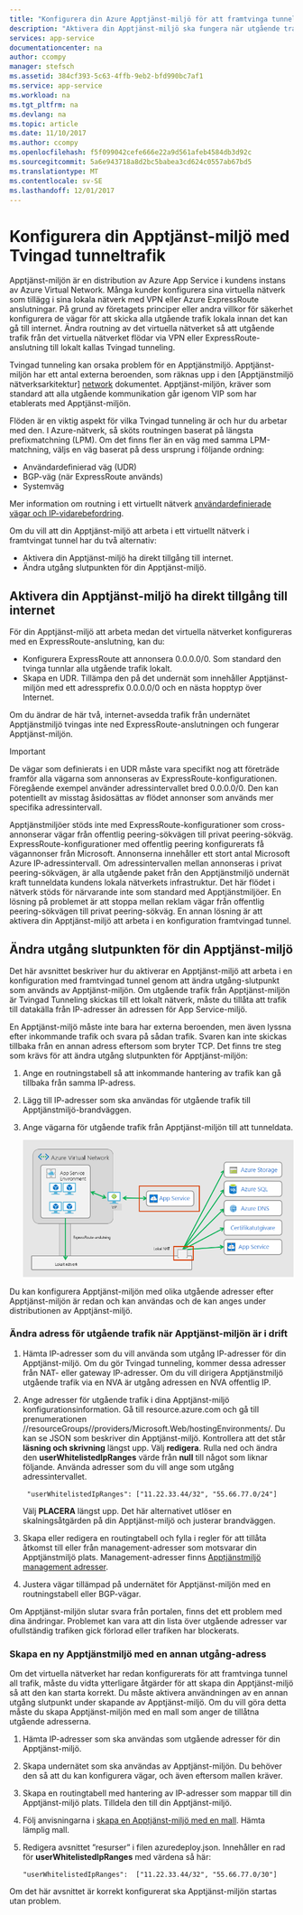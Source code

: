 ```yaml
---
title: "Konfigurera din Azure Apptjänst-miljö för att framtvinga tunneldata"
description: "Aktivera din Apptjänst-miljö ska fungera när utgående trafik är kraft tunneldata"
services: app-service
documentationcenter: na
author: ccompy
manager: stefsch
ms.assetid: 384cf393-5c63-4ffb-9eb2-bfd990bc7af1
ms.service: app-service
ms.workload: na
ms.tgt_pltfrm: na
ms.devlang: na
ms.topic: article
ms.date: 11/10/2017
ms.author: ccompy
ms.openlocfilehash: f5f099042cefe666e22a9d561afeb4584db3d92c
ms.sourcegitcommit: 5a6e943718a8d2bc5babea3cd624c0557ab67bd5
ms.translationtype: MT
ms.contentlocale: sv-SE
ms.lasthandoff: 12/01/2017
---
```

# <a name="configure-your-app-service-environment-with-forced-tunneling"></a>Konfigurera din Apptjänst-miljö med Tvingad tunneltrafik

Apptjänst-miljön är en distribution av Azure App Service i kundens instans av Azure Virtual Network. Många kunder konfigurera sina virtuella nätverk som tillägg i sina lokala nätverk med VPN eller Azure ExpressRoute anslutningar. På grund av företagets principer eller andra villkor för säkerhet konfigurera de vägar för att skicka alla utgående trafik lokala innan det kan gå till internet. Ändra routning av det virtuella nätverket så att utgående trafik från det virtuella nätverket flödar via VPN eller ExpressRoute-anslutning till lokalt kallas Tvingad tunneling. 

Tvingad tunneling kan orsaka problem för en Apptjänstmiljö. Apptjänst-miljön har ett antal externa beroenden, som räknas upp i den [Apptjänstmiljö nätverksarkitektur] [ network] dokumentet. Apptjänst-miljön, kräver som standard att alla utgående kommunikation går igenom VIP som har etablerats med Apptjänst-miljön.

Flöden är en viktig aspekt för vilka Tvingad tunneling är och hur du arbetar med den. I Azure-nätverk, så sköts routningen baserat på längsta prefixmatchning (LPM). Om det finns fler än en väg med samma LPM-matchning, väljs en väg baserat på dess ursprung i följande ordning:

* Användardefinierad väg (UDR)
* BGP-väg (när ExpressRoute används)
* Systemväg

Mer information om routning i ett virtuellt nätverk [användardefinierade vägar och IP-vidarebefordring][routes]. 

Om du vill att din Apptjänst-miljö att arbeta i ett virtuellt nätverk i framtvingat tunnel har du två alternativ:

* Aktivera din Apptjänst-miljö ha direkt tillgång till internet.
* Ändra utgång slutpunkten för din Apptjänst-miljö.

## <a name="enable-your-app-service-environment-to-have-direct-internet-access"></a>Aktivera din Apptjänst-miljö ha direkt tillgång till internet

För din Apptjänst-miljö att arbeta medan det virtuella nätverket konfigureras med en ExpressRoute-anslutning, kan du:

* Konfigurera ExpressRoute att annonsera 0.0.0.0/0. Som standard den tvinga tunnlar alla utgående trafik lokalt.
* Skapa en UDR. Tillämpa den på det undernät som innehåller Apptjänst-miljön med ett adressprefix 0.0.0.0/0 och en nästa hopptyp över Internet.

Om du ändrar de här två, internet-avsedda trafik från undernätet Apptjänstmiljö tvingas inte ned ExpressRoute-anslutningen och fungerar Apptjänst-miljön.

> [!IMPORTANT]
> De vägar som definierats i en UDR måste vara specifikt nog att företräde framför alla vägarna som annonseras av ExpressRoute-konfigurationen. Föregående exempel använder adressintervallet bred 0.0.0.0/0. Den kan potentiellt av misstag åsidosättas av flödet annonser som används mer specifika adressintervall.
>
> Apptjänstmiljöer stöds inte med ExpressRoute-konfigurationer som cross-annonserar vägar från offentlig peering-sökvägen till privat peering-sökväg. ExpressRoute-konfigurationer med offentlig peering konfigurerats få vägannonser från Microsoft. Annonserna innehåller ett stort antal Microsoft Azure IP-adressintervall. Om adressintervallen mellan annonseras i privat peering-sökvägen, är alla utgående paket från den Apptjänstmiljö undernät kraft tunneldata kundens lokala nätverkets infrastruktur. Det här flödet i nätverk stöds för närvarande inte som standard med Apptjänstmiljöer. En lösning på problemet är att stoppa mellan reklam vägar från offentlig peering-sökvägen till privat peering-sökväg. En annan lösning är att aktivera din Apptjänst-miljö att arbeta i en konfiguration framtvingad tunnel.

## <a name="change-the-egress-endpoint-for-your-app-service-environment"></a>Ändra utgång slutpunkten för din Apptjänst-miljö ##

Det här avsnittet beskriver hur du aktiverar en Apptjänst-miljö att arbeta i en konfiguration med framtvingad tunnel genom att ändra utgång-slutpunkt som används av Apptjänst-miljön. Om utgående trafik från Apptjänst-miljön är Tvingad Tunneling skickas till ett lokalt nätverk, måste du tillåta att trafik till datakälla från IP-adresser än adressen för App Service-miljö.

En Apptjänst-miljö måste inte bara har externa beroenden, men även lyssna efter inkommande trafik och svara på sådan trafik. Svaren kan inte skickas tillbaka från en annan adress eftersom som bryter TCP. Det finns tre steg som krävs för att ändra utgång slutpunkten för Apptjänst-miljön:

1. Ange en routningstabell så att inkommande hantering av trafik kan gå tillbaka från samma IP-adress.

2. Lägg till IP-adresser som ska användas för utgående trafik till Apptjänstmiljö-brandväggen.

3. Ange vägarna för utgående trafik från Apptjänst-miljön till att tunneldata.

   ![Framtvingad tunnel nätverket flöde][1]

Du kan konfigurera Apptjänst-miljön med olika utgående adresser efter Apptjänst-miljön är redan och kan användas och de kan anges under distributionen av Apptjänst-miljö.

### <a name="change-the-egress-address-after-the-app-service-environment-is-operational"></a>Ändra adress för utgående trafik när Apptjänst-miljön är i drift ###
1. Hämta IP-adresser som du vill använda som utgång IP-adresser för din Apptjänst-miljö. Om du gör Tvingad tunneling, kommer dessa adresser från NAT- eller gateway IP-adresser. Om du vill dirigera Apptjänstmiljö utgående trafik via en NVA är utgång adressen en NVA offentlig IP.

2. Ange adresser för utgående trafik i dina Apptjänst-miljö konfigurationsinformation. Gå till resource.azure.com och gå till prenumerationen /<subscription id>/resourceGroups/<ase resource group>/providers/Microsoft.Web/hostingEnvironments/<ase name>. Du kan se JSON som beskriver din Apptjänst-miljö. Kontrollera att det står **läsning och skrivning** längst upp. Välj **redigera**. Rulla ned och ändra den **userWhitelistedIpRanges** värde från **null** till något som liknar följande. Använda adresser som du vill ange som utgång adressintervallet. 

        "userWhitelistedIpRanges": ["11.22.33.44/32", "55.66.77.0/24"] 

   Välj **PLACERA** längst upp. Det här alternativet utlöser en skalningsåtgärden på din Apptjänst-miljö och justerar brandväggen.
 
3. Skapa eller redigera en routingtabell och fylla i regler för att tillåta åtkomst till eller från management-adresser som motsvarar din Apptjänstmiljö plats. Management-adresser finns [Apptjänstmiljö management adresser][management].

4. Justera vägar tillämpad på undernätet för Apptjänst-miljön med en routningstabell eller BGP-vägar. 

Om Apptjänst-miljön slutar svara från portalen, finns det ett problem med dina ändringar. Problemet kan vara att din lista över utgående adresser var ofullständig trafiken gick förlorad eller trafiken har blockerats. 

### <a name="create-a-new-app-service-environment-with-a-different-egress-address"></a>Skapa en ny Apptjänstmiljö med en annan utgång-adress ###

Om det virtuella nätverket har redan konfigurerats för att framtvinga tunnel all trafik, måste du vidta ytterligare åtgärder för att skapa din Apptjänst-miljö så att den kan starta korrekt. Du måste aktivera användningen av en annan utgång slutpunkt under skapande av Apptjänst-miljö. Om du vill göra detta måste du skapa Apptjänst-miljön med en mall som anger de tillåtna utgående adresserna.

1. Hämta IP-adresser som ska användas som utgående adresser för din Apptjänst-miljö.

2. Skapa undernätet som ska användas av Apptjänst-miljön. Du behöver den så att du kan konfigurera vägar, och även eftersom mallen kräver.

3. Skapa en routingtabell med hantering av IP-adresser som mappar till din Apptjänst-miljö plats. Tilldela den till din Apptjänst-miljö.

4. Följ anvisningarna i [skapa en Apptjänst-miljö med en mall][template]. Hämta lämplig mall.

5. Redigera avsnittet ”resurser” i filen azuredeploy.json. Innehåller en rad för **userWhitelistedIpRanges** med värdena så här:

       "userWhitelistedIpRanges":  ["11.22.33.44/32", "55.66.77.0/30"]

Om det här avsnittet är korrekt konfigurerat ska Apptjänst-miljön startas utan problem. 


<!--IMAGES-->
[1]: ./media/forced-tunnel-support/forced-tunnel-flow.png

<!--Links-->
[management]: ./management-addresses.md
[network]: ./network-info.md
[routes]: ../../virtual-network/virtual-networks-udr-overview.md
[template]: ./create-from-template.md
